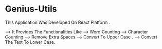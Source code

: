 # Genius-Utils

This Application Was Developed On React Platform . 

--> It Provides The Functionalities Like 
--> Word Counting 
--> Character Counting 
--> Remove Extra Spaces 
--> Convert To Upper Case .
--> Convert The Text To Lower Case.

